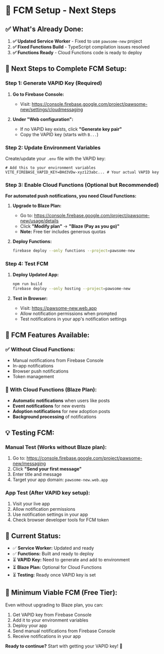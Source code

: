 # 🔔 FCM Setup - Next Steps

## ✅ **What's Already Done:**

1. **✅ Updated Service Worker** - Fixed to use `pawsome-new` project
2. **✅ Fixed Functions Build** - TypeScript compilation issues resolved
3. **✅ Functions Ready** - Cloud Functions code is ready to deploy

## 🚀 **Next Steps to Complete FCM Setup:**

### Step 1: Generate VAPID Key (Required)

1. **Go to Firebase Console:**
   - Visit: https://console.firebase.google.com/project/pawsome-new/settings/cloudmessaging

2. **Under "Web configuration":**
   - If no VAPID key exists, click **"Generate key pair"**
   - Copy the VAPID key (starts with `B...`)

### Step 2: Update Environment Variables

Create/update your `.env` file with the VAPID key:

```env
# Add this to your environment variables
VITE_FIREBASE_VAPID_KEY=BHd3VDw-xyz123abc... # Your actual VAPID key
```

### Step 3: Enable Cloud Functions (Optional but Recommended)

**For automated push notifications, you need Cloud Functions:**

1. **Upgrade to Blaze Plan:**
   - Go to: https://console.firebase.google.com/project/pawsome-new/usage/details
   - Click **"Modify plan"** → **"Blaze (Pay as you go)"**
   - **Note:** Free tier includes generous quotas

2. **Deploy Functions:**
   ```bash
   firebase deploy --only functions --project=pawsome-new
   ```

### Step 4: Test FCM

1. **Deploy Updated App:**
   ```bash
   npm run build
   firebase deploy --only hosting --project=pawsome-new
   ```

2. **Test in Browser:**
   - Visit: https://pawsome-new.web.app
   - Allow notification permissions when prompted
   - Test notifications in your app's notification settings

## 📱 **FCM Features Available:**

### ✅ **Without Cloud Functions:**
- Manual notifications from Firebase Console
- In-app notifications
- Browser push notifications
- Token management

### 🚀 **With Cloud Functions (Blaze Plan):**
- **Automatic notifications** when users like posts
- **Event notifications** for new events
- **Adoption notifications** for new adoption posts
- **Background processing** of notifications

## 💡 **Testing FCM:**

### **Manual Test (Works without Blaze plan):**
1. Go to: https://console.firebase.google.com/project/pawsome-new/messaging
2. Click **"Send your first message"**
3. Enter title and message
4. Target your app domain: `pawsome-new.web.app`

### **App Test (After VAPID key setup):**
1. Visit your live app
2. Allow notification permissions
3. Use notification settings in your app
4. Check browser developer tools for FCM token

## 🔧 **Current Status:**

- ✅ **Service Worker:** Updated and ready
- ✅ **Functions:** Built and ready to deploy
- ⏳ **VAPID Key:** Need to generate and add to environment
- ⏳ **Blaze Plan:** Optional for Cloud Functions
- ⏳ **Testing:** Ready once VAPID key is set

## 🎯 **Minimum Viable FCM (Free Tier):**

Even without upgrading to Blaze plan, you can:
1. Get VAPID key from Firebase Console
2. Add it to your environment variables
3. Deploy your app
4. Send manual notifications from Firebase Console
5. Receive notifications in your app

**Ready to continue?** Start with getting your VAPID key! 🚀

